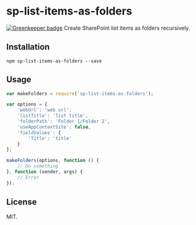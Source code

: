 # sp-list-items-as-folders

[![Greenkeeper badge](https://badges.greenkeeper.io/Frederick-S/sp-list-items-as-folders.svg)](https://greenkeeper.io/)
Create SharePoint list items as folders recursively.

## Installation
```
npm sp-list-items-as-folders --save
```

## Usage
```js
var makeFolders = require('sp-list-items-as-folders');

var options = {
    'webUrl': 'web url',
    'listTitle': 'list title',
    'folderPath': 'Folder 1/Folder 2',
    'useAppContextSite': false,
    'fieldValues': {
        'Title': 'title'
    }
};

makeFolders(options, function () {
    // Do something
}, function (sender, args) {
    // Error
}):
```

## License
MIT.
